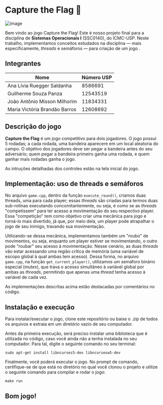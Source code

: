 # Capture the Flag 🚩

![image](https://user-images.githubusercontent.com/50035537/208537656-7560cf95-8706-418c-aacb-99c54caa2e98.png)

Bem vindo ao jogo Capture the Flag! Este é nosso projeto final para a disciplina de **Sistemas Operacionais I** (SSC0140), do ICMC-USP. Neste trabalho, implementamos conceitos estudados na disciplina — mais especificamente, *threads* e semáforos — para criação de um jogo .


## Integrantes

| Nome                          | Número USP |
|-------------------------------|------------|
| Ana Lívia Ruegger Saldanha    | 8586691    |
| Guilherme Souza Panza         | 12543519   |
| João Antônio Misson Milhorim  | 11834331   |
| Maria Victória Brandão Barros | 12608692   |


## Descrição do jogo

**Capture the Flag** é um jogo competitivo para dois jogadores. O jogo possui 5 rodadas; a cada rodada, uma bandeira aparecere em um local aleatoria do campo. O objetivo dos jogadores deve ser pegar a bandeira antes do seu adversário; quem pegar a bandeira primeiro ganha uma rodada, e quem ganhar mais rodadas ganha o jogo.

As intruções detalhadas dos controles estão na tela inicial do jogo.


## Implementação: uso de threads e semáforos

No arquivo `game.cpp`, dentro da função `execute_round()`, criamos duas threads, uma para cada player; essas *threads* são criadas para termos duas sub-rotinas executando concomitantemente, ou seja, é como se as *threads* "competissem" para ter acesso a movimentação do seu respectivo player. Essa "competição" tem como objetivo criar uma mecânica para jogo e torná-lo mais divertido, já que, por meio dela, um player pode atrapalhar o jogo de seu inimigo, travando sua movimentação.

Utilizando-se dessa mecânica, implementamos também um "roubo" de movimentos, ou seja, enquanto um player estiver se movimentando, o outro pode "roubar" seu acesso à movimentação. Nesse cenário, as duas *threads* vão estar acessando uma região crítica de memória (uma variável de escopo global à qual ambas tem acesso). Dessa forma, no arquivo `game.cpp`, na função `get_current_player()`, utilizamos um semáforo binário especial (*mutex*), que trava o acesso simultâneo à variável global por ambas as *threads*, permitindo que apenas uma *thread* tenha acesso à variável de cada vez.

As implementações descritas acima estão destacadas por comentários no código.


## Instalação e execução

Para instalar/executar o jogo, clone este repositório ou baixe o .zip de todos os arquivos e extraia em um diretório vazio de seu computador.

Antes da primeira execução, será preciso instalar uma biblioteca que é utilizada no código, caso você ainda não a tenha instalada no seu computador. Para tal, digite o seguinte comando no seu terminal:

```
sudo apt-get install libncurses5-dev libncursesw5-dev
```

Finalmente, você poderá executar o jogo. No prompt de comando, certifique-se de que está no diretório no qual você clonou o projeto e utilize o seguinte comando para compilar e rodar o jogo:

```
make run
```

## Bom jogo!